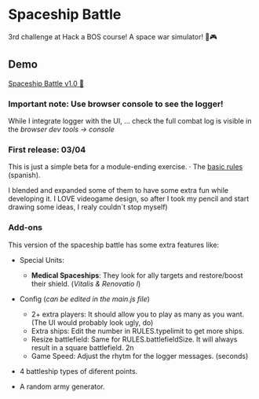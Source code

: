 # Spaceship Battle
3rd challenge at Hack a BOS course! A space war simulator! 👾🎮

## Demo
[Spaceship Battle v1.0 👾](https://feraiwa.github.io/starBattle)
### Important note: Use browser console to see the logger!
While I integrate logger with the UI, ... check the full combat log is visible in the *browser dev tools -> console*

### First release: 03/04

This is just a simple beta for a module-ending exercise. 
· The [basic rules](https://github.com/FerAiwa/starBattle/blob/master/ejercicio.final.md) (spanish).

I blended and expanded some of them to have some extra fun while developing it. 
I LOVE videogame design, so after I took my pencil and start drawing some ideas, I realy couldn´t stop myself)

### Add-ons
This version of the spaceship battle has some extra features like:
* Special Units: 
  - **Medical Spaceships**: They look for ally targets and restore/boost their shield. (*Vitalis & Renovatio I*)
* Config (*can be edited in the main.js file*)
  * 2+ extra players: It should allow you to play as many as you want. (The UI would probably look ugly, do)
  - Extra ships: Edit the number in RULES.typelimit to get more ships.
  - Resize battlefield: Same for RULES.battlefieldSize. It will always result in a square battlefield. 2n
  - Game Speed: Adjust the rhytm for the logger messages. (seconds)

* 4 battleship types of diferent points.
* A random army generator.

